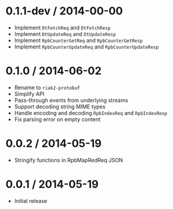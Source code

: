 0.1.1-dev / 2014-00-00
======================

  * Implement `DtFetchReq` and `DtFetchResp`
  * Implement `DtUpdateReq` and `DtUpdateResp`
  * Implement `RpbCounterGetReq` and `RpbCounterGetResp`
  * Implement `RpbCounterUpdateReq` and `RpbCounterUpdateResp`


0.1.0 / 2014-06-02
==================

  * Rename to `riak2-protobuf`
  * Simplify API
  * Pass-through events from underlying streams
  * Support decoding string MIME types
  * Handle encoding and decoding `RpbIndexReq` and `RpbIndexResp`
  * Fix parsing error on empty content


0.0.2 / 2014-05-19
==================

  * Stringify functions in RpbMapRedReq JSON


0.0.1 / 2014-05-19
==================

  * Initial release

